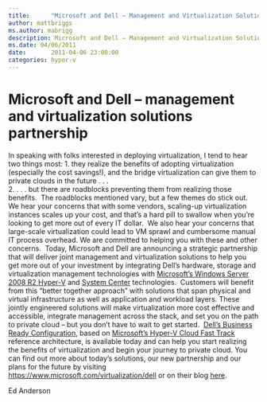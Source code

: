 ```yaml
---
title:      "Microsoft and Dell – Management and Virtualization Solutions Partnership"
author: mattbriggs
ms.author: mabrigg
description: Microsoft and Dell – Management and Virtualization Solutions Partnership
ms.date: 04/06/2011
date:       2011-04-06 23:00:00
categories: hyper-v
---
```

# Microsoft and Dell – management and virtualization solutions partnership

In speaking with folks interested in deploying virtualization, I tend to hear two things most: 1\. they realize the benefits of adopting virtualization (especially the cost savings!), and the bridge virtualization can give them to private clouds in the future . . .   
2\. . . . but there are roadblocks preventing them from realizing those benefits.  The roadblocks mentioned vary, but a few themes do stick out.  We hear your concerns that with some vendors, scaling-up virtualization instances scales up your cost, and that’s a hard pill to swallow when you’re looking to get more out of every IT dollar.  We also hear your concerns that large-scale virtualization could lead to VM sprawl and cumbersome manual IT process overhead. We are committed to helping you with these and other concerns.  Today, Microsoft and Dell are announcing a strategic partnership that will deliver joint management and virtualization solutions to help you get more out of your investment by integrating Dell’s hardware, storage and virtualization management technologies with [Microsoft’s Windows Server 2008 R2 Hyper-V](http://bit.ly/eAZuar) and [System Center](http://bit.ly/evHx7Z) technologies.  Customers will benefit from this “better together approach” with solutions that span physical and virtual infrastructure as well as application and workload layers. These jointly engineered solutions will make virtualization more cost effective and accessible, integrate management across the stack, and set you on the path to private cloud – but you don’t have to wait to get started.  [Dell’s Business Ready Configuration](http://dell.to/fsMRGn), based on [Microsoft’s Hyper-V Cloud Fast Track](http://bit.ly/evMl49)  reference architecture, is available today and can help you start realizing the benefits of virtualization and begin your journey to private cloud. You can find out more about today’s solutions, our new partnership and our plans for the future by visiting <https://www.microsoft.com/virtualization/dell> or on their blog [here](http://en.community.dell.com/dell-blogs/enterprise/b/inside-enterprise-it/archive/2011/04/07/breaking-through-the-virtual-ceiling-moving-virtualization-to-the-next-level.aspx). 

Ed Anderson
